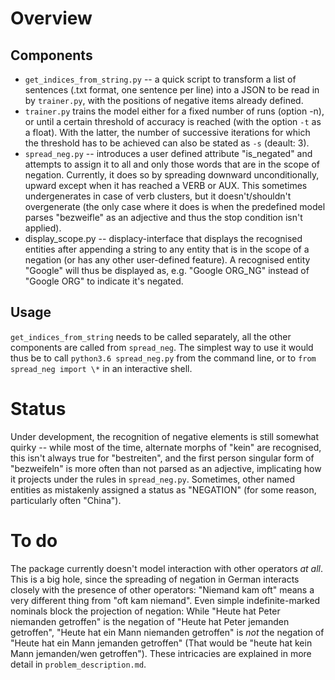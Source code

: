 Overview
===

Components
---
* `get_indices_from_string.py` -- a quick script to transform a list of sentences (.txt format, one sentence
per line) into a JSON to be read in by `trainer.py`, with the positions of negative items already defined.
* `trainer.py` trains the model either for a fixed number of runs (option -n), or until a certain threshold of
accuracy is reached (with the option `-t` as a float). With the latter, the number of successive iterations
for which the threshold has to be achieved can also be stated as `-s` (deault: 3).
* `spread_neg.py` -- introduces a user defined attribute "is_negated" and attempts to assign it to all and only
those words that are in the scope of negation. Currently, it does so by spreading downward unconditionally,
upward except when it has reached a VERB or AUX. This sometimes undergenerates in case of verb clusters,
but it doesn't/shouldn't overgenerate (the only case where it does is when the predefined model parses "bezweifle"
as an adjective and thus the stop condition isn't applied).
* display_scope.py -- displacy-interface that displays the recognised entities after appending a string to
any entity that is in the scope of a negation (or has any other user-defined feature). A recognised entity
"Google" will thus be displayed as, e.g. "Google ORG_NG" instead of "Google ORG" to indicate it's negated.

Usage
---
`get_indices_from_string` needs to be called separately, all the other components are called from `spread_neg`.
The simplest way to use it would thus be to call `python3.6 spread_neg.py` from the command line, or to
`from spread_neg import \*` in an interactive shell.

Status
===
Under development, the recognition of negative elements is still somewhat quirky -- while most of the time, alternate
morphs of "kein" are recognised, this isn't always true for "bestreiten", and the first person singular form of "bezweifeln"
is more often than not parsed as an adjective, implicating how it projects under the rules in `spread_neg.py`. Sometimes,
other named entities as mistakenly assigned a status as "NEGATION" (for some reason, particularly often "China").

To do
===

The package currently doesn't model interaction with other operators *at all*. This is a big hole, since the spreading
of negation in German interacts closely with the presence of other operators: "Niemand kam oft" means a very
different thing from "oft kam niemand". Even simple indefinite-marked nominals block the projection of negation:
While "Heute hat Peter niemanden getroffen" is the negation of "Heute hat Peter jemanden getroffen", "Heute hat ein Mann
niemanden getroffen" is *not* the negation of "Heute hat ein Mann jemanden getroffen" (That would be "heute hat kein
Mann jemanden/wen getroffen"). These intricacies are explained in more detail in `problem_description.md`.

